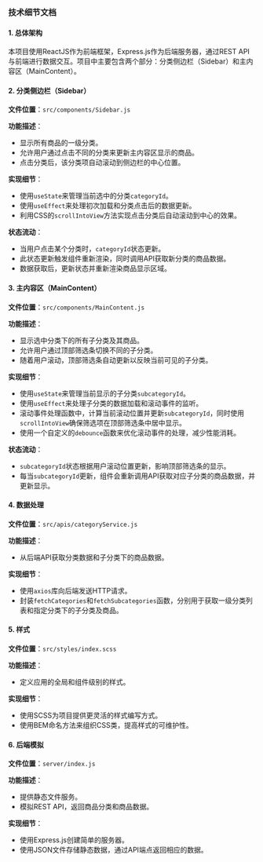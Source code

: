 ### 技术细节文档

#### 1. 总体架构

本项目使用ReactJS作为前端框架，Express.js作为后端服务器，通过REST API与前端进行数据交互。项目中主要包含两个部分：分类侧边栏（Sidebar）和主内容区（MainContent）。

#### 2. 分类侧边栏（Sidebar）

**文件位置**：`src/components/Sidebar.js`

**功能描述**：
- 显示所有商品的一级分类。
- 允许用户通过点击不同的分类来更新主内容区显示的商品。
- 点击分类后，该分类项自动滚动到侧边栏的中心位置。

**实现细节**：
- 使用`useState`来管理当前选中的分类`categoryId`。
- 使用`useEffect`来处理初次加载和分类点击后的数据更新。
- 利用CSS的`scrollIntoView`方法实现点击分类后自动滚动到中心的效果。

**状态流动**：
- 当用户点击某个分类时，`categoryId`状态更新。
- 此状态更新触发组件重新渲染，同时调用API获取新分类的商品数据。
- 数据获取后，更新状态并重新渲染商品显示区域。

#### 3. 主内容区（MainContent）

**文件位置**：`src/components/MainContent.js`

**功能描述**：
- 显示选中分类下的所有子分类及其商品。
- 允许用户通过顶部筛选条切换不同的子分类。
- 随着用户滚动，顶部筛选条自动更新以反映当前可见的子分类。

**实现细节**：
- 使用`useState`来管理当前显示的子分类`subcategoryId`。
- 使用`useEffect`来处理子分类的数据加载和滚动事件的监听。
- 滚动事件处理函数中，计算当前滚动位置并更新`subcategoryId`，同时使用`scrollIntoView`确保筛选项在顶部筛选条中居中显示。
- 使用一个自定义的`debounce`函数来优化滚动事件的处理，减少性能消耗。

**状态流动**：
- `subcategoryId`状态根据用户滚动位置更新，影响顶部筛选条的显示。
- 每当`subcategoryId`更新，组件会重新调用API获取对应子分类的商品数据，并更新显示。

#### 4. 数据处理

**文件位置**：`src/apis/categoryService.js`

**功能描述**：
- 从后端API获取分类数据和子分类下的商品数据。

**实现细节**：
- 使用`axios`库向后端发送HTTP请求。
- 封装`fetchCategories`和`fetchSubcategories`函数，分别用于获取一级分类列表和指定分类下的子分类及商品。

#### 5. 样式

**文件位置**：`src/styles/index.scss`

**功能描述**：
- 定义应用的全局和组件级别的样式。

**实现细节**：
- 使用SCSS为项目提供更灵活的样式编写方式。
- 使用BEM命名方法来组织CSS类，提高样式的可维护性。

#### 6. 后端模拟

**文件位置**：`server/index.js`

**功能描述**：
- 提供静态文件服务。
- 模拟REST API，返回商品分类和商品数据。

**实现细节**：
- 使用Express.js创建简单的服务器。
- 使用JSON文件存储静态数据，通过API端点返回相应的数据。

